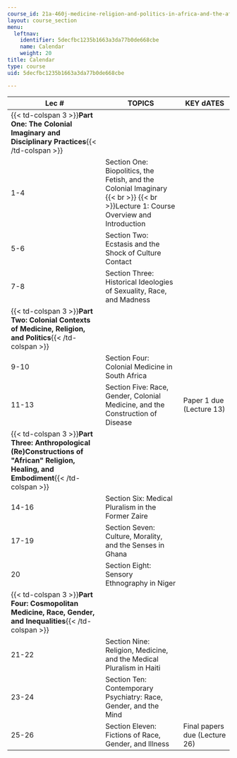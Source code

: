 ```yaml
---
course_id: 21a-460j-medicine-religion-and-politics-in-africa-and-the-african-diaspora-spring-2005
layout: course_section
menu:
  leftnav:
    identifier: 5decfbc1235b1663a3da77b0de668cbe
    name: Calendar
    weight: 20
title: Calendar
type: course
uid: 5decfbc1235b1663a3da77b0de668cbe

---
```


| Lec # | TOPICS | KEY dATES |
| --- | --- | --- |
| {{< td-colspan 3 >}}**Part One: The Colonial Imaginary and Disciplinary Practices**{{< /td-colspan >}} |||
| 1-4 | Section One: Biopolitics, the Fetish, and the Colonial Imaginary  {{< br >}}  {{< br >}}Lecture 1: Course Overview and Introduction |  |
| 5-6 | Section Two: Ecstasis and the Shock of Culture Contact |  |
| 7-8 | Section Three: Historical Ideologies of Sexuality, Race, and Madness |  |
| {{< td-colspan 3 >}}**Part Two: Colonial Contexts of Medicine, Religion, and Politics**{{< /td-colspan >}} |||
| 9-10 | Section Four: Colonial Medicine in South Africa |  |
| 11-13 | Section Five: Race, Gender, Colonial Medicine, and the Construction of Disease | Paper 1 due (Lecture 13) |
| {{< td-colspan 3 >}}**Part Three: Anthropological (Re)Constructions of "African" Religion, Healing, and Embodiment**{{< /td-colspan >}} |||
| 14-16 | Section Six: Medical Pluralism in the Former Zaire |  |
| 17-19 | Section Seven: Culture, Morality, and the Senses in Ghana |  |
| 20 | Section Eight: Sensory Ethnography in Niger |  |
| {{< td-colspan 3 >}}**Part Four: Cosmopolitan Medicine, Race, Gender, and Inequalities**{{< /td-colspan >}} |||
| 21-22 | Section Nine: Religion, Medicine, and the Medical Pluralism in Haiti |  |
| 23-24 | Section Ten: Contemporary Psychiatry: Race, Gender, and the Mind |  |
| 25-26 | Section Eleven: Fictions of Race, Gender, and Illness | Final papers due (Lecture 26)